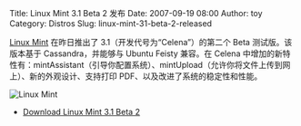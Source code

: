 Title: Linux Mint 3.1 Beta 2 发布
Date: 2007-09-19 08:00
Author: toy
Category: Distros
Slug: linux-mint-31-beta-2-released

[Linux Mint](http://www.linuxmint.com/) 在昨日推出了
3.1（开发代号为“Celena”）的第二个 Beta 测试版。该版本基于
Cassandra，并能够与 Ubuntu Feisty 兼容。在 Celena
中增加的新特性有：mintAssistant（引导你配置系统）、mintUpload（允许你将文件上传到网上）、新的外观设计、支持打印
PDF、以及改进了系统的稳定性和性能。

![Linux Mint](http://i.linuxtoy.org/i/2007/09/linuxmint.png)

- [Download Linux Mint 3.1 Beta
2](http://www.linuxmint.com/download.html)
